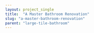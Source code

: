 ```yaml
---
layout: project_single
title:  "A Master Bathroom Renovation"
slug: "a-master-bathroom-renovation"
parent: "large-tile-bathroom"
---
```

 